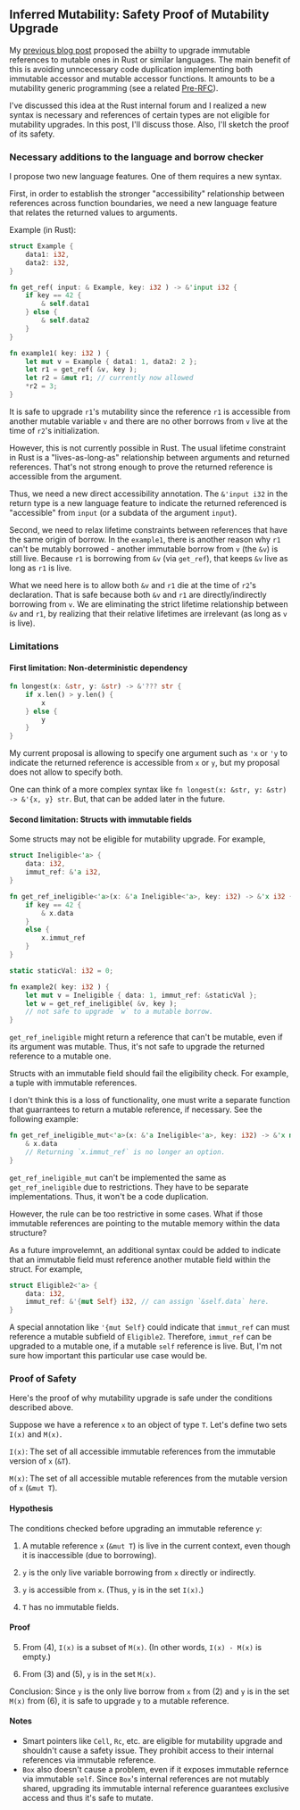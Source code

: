 ## Inferred Mutability: Safety Proof of Mutability Upgrade

My [previous blog post](https://duckki.github.io/2024/01/01/inferred-mutability.html) proposed the abiilty to upgrade immutable references to mutable ones in Rust or similar languages. The main benefit of this is avoiding unncecessary code duplication implementing both immutable accessor and mutable accessor functions. It amounts to be a mutability generic programming (see a related [Pre-RFC](https://internals.rust-lang.org/t/pre-rfc-unify-references-and-make-them-generic-over-mutability/18846)).

I've discussed this idea at the Rust internal forum and I realized a new syntax is necessary and references of certain types are not eligible for mutability upgrades. In this post, I'll discuss those. Also, I'll sketch the proof of its safety.

### Necessary additions to the language and borrow checker

I propose two new language features. One of them requires a new syntax.

First, in order to establish the stronger "accessibility" relationship between references across function boundaries, we need a new language feature that relates the returned values to arguments.

Example (in Rust):
```rust
struct Example {
    data1: i32,
    data2: i32,
}

fn get_ref( input: & Example, key: i32 ) -> &'input i32 {
    if key == 42 {
        & self.data1
    } else {
        & self.data2
    }
}

fn example1( key: i32 ) {
    let mut v = Example { data1: 1, data2: 2 };
    let r1 = get_ref( &v, key );
    let r2 = &mut r1; // currently now allowed
    *r2 = 3;
}
```

It is safe to upgrade `r1`'s mutability since the reference `r1` is accessible from another mutable variable `v` and there are no other borrows from `v` live at the time of `r2`'s initialization.

However, this is not currently possible in Rust. The usual lifetime constraint in Rust is a "lives-as-long-as" relationship between arguments and returned references. That's not strong enough to prove the returned reference is accessible from the argument.

Thus, we need a new direct accessibility annotation. The `&'input i32` in the return type is a new language feature to indicate the returned referenced is "accessible" from `input` (or a subdata of the argument `input`).

Second, we need to relax lifetime constraints between references that have the same origin of borrow. In the `example1`, there is another reason why `r1` can't be mutably borrowed - another immutable borrow from `v` (the `&v`) is still live. Because `r1` is borrowing from `&v` (via `get_ref`), that keeps `&v` live as long as `r1` is live.

What we need here is to allow both `&v` and `r1` die at the time of `r2`'s declaration. That is safe because both `&v` and `r1` are directly/indirectly borrowing from `v`. We are eliminating the strict lifetime relationship between `&v` and `r1`, by realizing that their relative lifetimes are irrelevant (as long as `v` is live).


### Limitations

#### First limitation: Non-deterministic dependency

```rust
fn longest(x: &str, y: &str) -> &'??? str {
    if x.len() > y.len() {
        x
    } else {
        y
    }
}
```

My current proposal is allowing to specify one argument such as `'x` or `'y` to indicate the returned reference is accessible from `x` or `y`, but my proposal does not allow to specify both.

One can think of a more complex syntax like `fn longest(x: &str, y: &str) -> &'{x, y} str`. But, that can be added later in the future.

#### Second limitation: Structs with immutable fields

Some structs may not be eligible for mutability upgrade. For example,

```rust
struct Ineligible<'a> {
    data: i32,
    immut_ref: &'a i32,
}

fn get_ref_ineligible<'a>(x: &'a Ineligible<'a>, key: i32) -> &'x i32 {
    if key == 42 {
        & x.data
    }
    else {
        x.immut_ref
    }
}

static staticVal: i32 = 0;

fn example2( key: i32 ) {
    let mut v = Ineligible { data: 1, immut_ref: &staticVal };
    let w = get_ref_ineligible( &v, key );
    // not safe to upgrade `w` to a mutable borrow.
}
```

`get_ref_ineligible` might return a reference that can't be mutable, even if its argument was mutable. Thus, it's not safe to upgrade the returned reference to a mutable one.

Structs with an immutable field should fail the eligibility check. For example, a tuple with immutable references.

I don't think this is a loss of functionality, one must write a separate function that guarrantees to return a mutable reference, if necessary. See the following example:

```rust
fn get_ref_ineligible_mut<'a>(x: &'a Ineligible<'a>, key: i32) -> &'x mut i32 {
    & x.data
    // Returning `x.immut_ref` is no longer an option.
}
```

`get_ref_ineligible_mut` can't be implemented the same as `get_ref_ineligible` due to restrictions. They have to be separate implementations. Thus, it won't be a code duplication.

However, the rule can be too restrictive in some cases. What if those immutable references are pointing to the mutable memory within the data structure?

As a future improvelemnt, an additional syntax could be added to indicate that an immutable field must reference another mutable field within the struct. For example,

```rust
struct Eligible2<'a> {
    data: i32,
    immut_ref: &'{mut Self} i32, // can assign `&self.data` here.
}
```

A special annotation like `'{mut Self}` could indicate that `immut_ref` can must reference a mutable subfield of `Eligible2`. Therefore, `immut_ref` can be upgraded to a mutable one, if a mutable `self` reference is live. But, I'm not sure how important this particular use case would be.


### Proof of Safety

Here's the proof of why mutability upgrade is safe under the conditions described above.

Suppose we have a reference `x` to an object of type `T`. Let's define two sets `I(x)` and `M(x)`.

`I(x)`: The set of all accessible immutable references from the immutable version of `x` (`&T`).

`M(x)`: The set of all accessible mutable references from the mutable version of `x` (`&mut T`).

#### Hypothesis

The conditions checked before upgrading an immutable reference `y`:

1) A mutable reference `x` (`&mut T`) is live in the current context, even though it is inaccessible (due to borrowing).

2) `y` is the only live variable borrowing from `x` directly or indirectly.

3) `y` is accessible from `x`. (Thus, `y` is in the set `I(x)`.)

4) `T` has no immutable fields.

#### Proof

5) From (4), `I(x)` is a subset of `M(x)`. (In other words, `I(x) - M(x)` is empty.)

6) From (3) and (5), `y` is in the set `M(x)`.

Conclusion: Since `y` is the only live borrow from `x` from (2) and `y` is in the set `M(x)` from (6), it is safe to upgrade `y` to a mutable reference.


#### Notes

- Smart pointers like `Cell`, `Rc`, etc. are eligible for mutability upgrade and shouldn't cause a safety issue. They prohibit access to their internal references via immutable reference.
- `Box` also doesn't cause a problem, even if it exposes immutable refernce via immutable `self`. Since `Box`'s internal references are not mutably shared, upgrading its immutable internal reference guarantees exclusive access and thus it's safe to mutate.